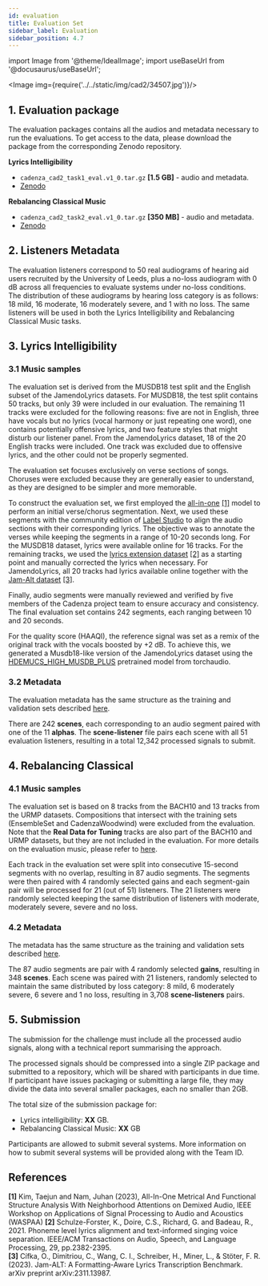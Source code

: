 ```yaml
---
id: evaluation
title: Evaluation Set
sidebar_label: Evaluation
sidebar_position: 4.7
---
```

import Image from '@theme/IdealImage';
import useBaseUrl from '@docusaurus/useBaseUrl';

<Image img={require('../../static/img/cad2/34507.jpg')}/>

## 1. Evaluation package

The evaluation packages contains all the audios and metadata necessary to run the evaluations. 
To get access to the data, please download the package from the corresponding Zenodo repository.

**Lyrics Intelligibility**
* `cadenza_cad2_task1_eval.v1_0.tar.gz` **[1.5 GB]** - audio and metadata.
* [Zenodo](https://zenodo.org/records/12685820)  

**Rebalancing Classical Music**
* `cadenza_cad2_task2_eval.v1_0.tar.gz` **[350 MB]** - audio and metadata.
* [Zenodo](https://zenodo.org/records/14041297) 

## 2. Listeners Metadata

The evaluation listeners correspond to 50 real audiograms of hearing aid users recruited by the University of Leeds, plus a no-loss audiogram with 0 dB across all frequencies to evaluate systems under no-loss conditions.
The distribution of these audiograms by hearing loss category is as follows: 18 mild, 16 moderate, 16 moderately severe, and 1 with no loss.
The same listeners will be used in both the Lyrics Intelligibility and Rebalancing Classical Music tasks.

## 3. Lyrics Intelligibility

### 3.1 Music samples

The evaluation set is derived from the MUSDB18 test split and the English subset of the JamendoLyrics datasets. 
For MUSDB18, the test split contains 50 tracks, but only 39 were included in our evaluation. 
The remaining 11 tracks were excluded for the following reasons: five are not in English, three have vocals but no lyrics (vocal harmony or just repeating one word), one contains potentially offensive lyrics, and two feature styles that might disturb our listener panel.
From the JamendoLyrics dataset, 18 of the 20 English tracks were included. One track was excluded due to offensive lyrics, and the other could not be properly segmented.

The evaluation set focuses exclusively on verse sections of songs. 
Choruses were excluded because they are generally easier to understand, as they are designed to be simpler and more memorable.

To construct the evaluation set, we first employed the [all-in-one](https://github.com/mir-aidj/all-in-one) [[1]](#references) model to perform an initial verse/chorus segmentation. 
Next, we used these segments with the community edition of [Label Studio](https://labelstud.io/) to align the audio sections with their corresponding lyrics. 
The objective was to annotate the verses while keeping the segments in a range of 10-20 seconds long. 
For the MUSDB18 dataset, lyrics were available online for 16 tracks. 
For the remaining tracks, we used the [lyrics extension dataset](https://zenodo.org/records/3989267) [[2]](#references) as a starting point and manually corrected the lyrics when necessary. 
For JamendoLyrics, all 20 tracks had lyrics available online together with the [Jam-Alt dataset](https://audioshake.github.io/jam-alt/) [[3]](#references).

Finally, audio segments were manually reviewed and verified by five members of the Cadenza project team to ensure accuracy and consistency.
The final evaluation set contains 242 segments, each ranging between 10 and 20 seconds.

For the quality score (HAAQI), the reference signal was set as a remix of the original track with the vocals boosted by +2 dB. 
To achieve this, we generated a Musdb18-like version of the JamendoLyrics dataset using the 
[HDEMUCS_HIGH_MUSDB_PLUS](https://pytorch.org/audio/main/generated/torchaudio.pipelines.HDEMUCS_HIGH_MUSDB_PLUS.html) pretrained model from torchaudio.

### 3.2 Metadata

The evaluation metadata has the same structure as the training and validation sets described [here](Lyric%20Intelligibility/lyric_data).

There are 242 **scenes**, each corresponding to an audio segment paired with one of the 11 **alphas**. 
The **scene-listener** file pairs each scene with all 51 evaluation listeners, resulting in a total 12,342 processed signals to submit.


## 4. Rebalancing Classical

### 4.1 Music samples

The evaluation set is based on 8 tracks from the BACH10 and 13 tracks from the URMP datasets. 
Compositions that intersect with the training sets (EnsembleSet and CadenzaWoodwind) were excluded from the evaluation.
Note that the **Real Data for Tuning** tracks are also part of the BACH10 and URMP datasets, but they are not included in the evaluation.
For more details on the evaluation music, please refer to [here](Rebalancing%20Classical/rebalancing_data#a3-evaluation-test-set).

Each track in the evaluation set were split into consecutive 15-second segments with no overlap, resulting in 87 audio segments.
The segments were then paired with 4 randomly selected gains and each segment-gain pair will be processed for 21 (out of 51) listeners.
The 21 listeners were randomly selected keeping the same distribution of listeners with moderate, moderately severe, severe and no loss. 

### 4.2 Metadata

The metadata has the same structure as the training and validation sets described [here](http://localhost:3000/docs/cadenza2/Rebalancing%20Classical/rebalancing_data).

The 87 audio segments are pair with 4 randomly selected **gains**, resulting in 348 **scenes**. 
Each scene was paired with 21 listeners, randomly selected to maintain the same distributed by loss category: 8 mild, 6 moderately severe, 6 severe and 1 no loss, resulting in 3,708 **scene-listeners** pairs.

## 5. Submission

The submission for the challenge must include all the processed audio signals, along with a technical report summarising the approach.

The processed signals should be compressed into a single ZIP package and submitted to a repository, which will be shared with participants in due time.
If participant have issues packaging or submitting a large file, they may divide the data into
several smaller packages, each no smaller than 2GB.

The total size of the submission package for:
* Lyrics intelligibility: **XX** GB.
* Rebalancing Classical Music: **XX** GB

Participants are allowed to submit several systems. More information on how to submit several systems will be provided along with the Team ID.

## References

**[1]** Kim, Taejun and Nam, Juhan (2023), All-In-One Metrical And Functional Structure Analysis With Neighborhood Attentions on Demixed Audio, IEEE Workshop on Applications of Signal Processing to Audio and Acoustics (WASPAA)
**[2]** Schulze-Forster, K., Doire, C.S., Richard, G. and Badeau, R., 2021. Phoneme level lyrics alignment and text-informed singing voice separation. IEEE/ACM Transactions on Audio, Speech, and Language Processing, 29, pp.2382-2395.  
**[3]** Cífka, O., Dimitriou, C., Wang, C. I., Schreiber, H., Miner, L., & Stöter, F. R. (2023). Jam-ALT: A Formatting-Aware Lyrics Transcription Benchmark. arXiv preprint arXiv:2311.13987.